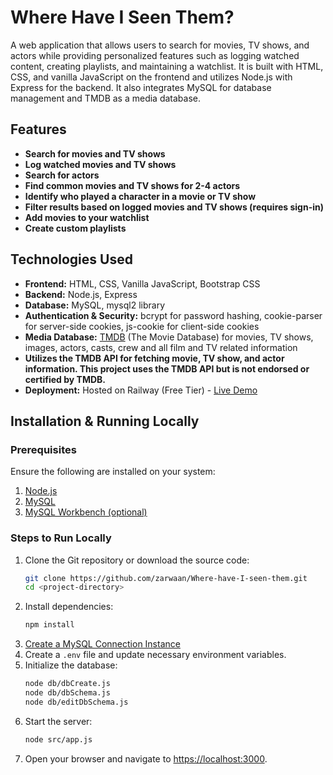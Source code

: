 # Where Have I Seen Them?

A web application that allows users to search for movies, TV shows, and actors while providing personalized features such as logging watched content, creating playlists, and maintaining a watchlist. It is built with HTML, CSS, and vanilla JavaScript on the frontend and utilizes Node.js with Express for the backend. It also integrates MySQL for database management and TMDB as a media database.

## Features
- **Search for movies and TV shows**
- **Log watched movies and TV shows**
- **Search for actors**
- **Find common movies and TV shows for 2-4 actors**
- **Identify who played a character in a movie or TV show**
- **Filter results based on logged movies and TV shows (requires sign-in)**
- **Add movies to your watchlist**
- **Create custom playlists**

## Technologies Used
- **Frontend:** HTML, CSS, Vanilla JavaScript, Bootstrap CSS
- **Backend:** Node.js, Express
- **Database:** MySQL, mysql2 library
- **Authentication & Security:** bcrypt for password hashing, cookie-parser for server-side cookies, js-cookie for client-side cookies
- **Media Database:** [TMDB](https://www.themoviedb.org/) (The Movie Database) for movies, TV shows, images, actors, casts, crew and all film and TV related information
- **Utilizes the TMDB API for fetching movie, TV show, and actor information. This project uses the TMDB API but is not endorsed or certified by TMDB.**
- **Deployment:** Hosted on Railway (Free Tier) - [Live Demo](https://wherehaveiseenthem.up.railway.app)

## Installation & Running Locally

### Prerequisites
Ensure the following are installed on your system:
1. [Node.js](https://nodejs.org/)
2. [MySQL](https://dev.mysql.com/downloads/installer/)
3. [MySQL Workbench (optional)](https://dev.mysql.com/downloads/workbench/)

### Steps to Run Locally
1. Clone the Git repository or download the source code:
   ```sh
   git clone https://github.com/zarwaan/Where-have-I-seen-them.git
   cd <project-directory>
   ```
2. Install dependencies:
   ```sh
   npm install
   ```
3. [Create a MySQL Connection Instance](https://dev.mysql.com/doc/mysql-getting-started/en/)
4. Create a `.env` file and update necessary environment variables.
5. Initialize the database:
   ```sh
   node db/dbCreate.js
   node db/dbSchema.js
   node db/editDbSchema.js
   ```
6. Start the server:
   ```sh
   node src/app.js
   ```
7. Open your browser and navigate to [https://localhost:3000](https://localhost:3000).
